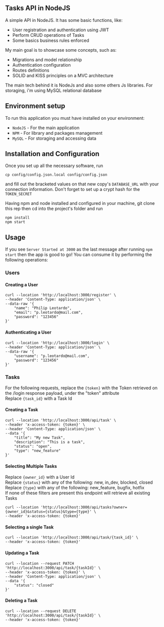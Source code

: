 ## Tasks API in NodeJS
A simple API in NodeJS. It has some basic functions, like:

- User registration and authentication using JWT
- Perform CRUD operations of Tasks
- Some basics business rules enforced

My main goal is to showcase some concepts, such as:

- Migrations and model relationship
- Authentication configuration
- Routes definitions
- SOLID and KISS principles on a MVC architecture

The main tech behind it is NodeJs and also some others Js libraries. For storaging, i'm using MySQL relational database

## Environment setup
To run this application you must have installed on your environment:

* `NodeJS` - For the main application 
* `NPM` - For library and packages management
* `MySQL` - For storaging and accessing data

## Installation and Configuration
Once you set up all the necessary software, run
```
cp config/config.json.local config/config.json
```
and fill out the bracketed values on that new copy's ```DATABASE_URL``` with your connection information. Don't forget to set up a crypt hash for the ```TOKEN_SECRET```

Having npm and node installed and configured in your machine, git clone this rep then cd into the project's folder and run
```
npm install
npm start
````

## Usage
If you see ```Server Started at 3000``` as the last message after running ```npm start``` then the app is good to go! You can consume it by performing the following operations:

### Users
#### Creating a User

```
curl --location 'http://localhost:3000/register' \
--header 'Content-Type: application/json' \
--data-raw '{
    "name": "Philip Leotardo",
    "email": "p.leotardo@mail.com",
    "password": "123456"
}'
```

#### Authenticating a User
```
curl --location 'http://localhost:3000/login' \
--header 'Content-Type: application/json' \
--data-raw '{
    "username": "p.leotardo@mail.com",
    "password": "123456"
}'
```

### Tasks
For the following requests, replace the ```{token}``` with the Token retrieved on the /login response payload, under the "token" attribute  
Replace ```{task_id}``` with a Task Id
#### Creating a Task
```
curl --location 'http://localhost:3000/api/task' \
--header 'x-access-token: {token}' \
--header 'Content-Type: application/json' \
--data '{
    "title": "My new Task",
    "description": "This is a task",
    "status": "open",
    "type": "new_feature"
}'
```

#### Selecting Multiple Tasks
Replace ```{owner_id}``` with a User Id  
Replace ```{status}``` with any of the following: new, in_dev, blocked, closed  
Replace ```{type}``` with any of the following: new_feature, bugfix, hotfix  
If none of these filters are present this endpoint will retrieve all existing Tasks
```
curl --location 'http://localhost:3000/api/tasks?owner={owner_id}&status={status}&type={type}' \
--header 'x-access-token: {token}'
```

#### Selecting a single Task
```
curl --location 'http://localhost:3000/api/task/{task_id}' \
--header 'x-access-token: {token}'
```

#### Updating a Task
```
curl --location --request PATCH 'http://localhost:3000/api/task/{taskId}' \
--header 'x-access-token: {token}' \
--header 'Content-Type: application/json' \
--data '{
    "status": "closed"
}'
```

#### Deleting a Task
```
curl --location --request DELETE 'http://localhost:3000/api/task/{taskId}' \
--header 'x-access-token: {token}'
```
